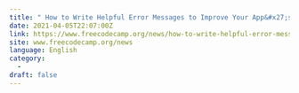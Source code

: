 ```yaml
---
title: " How to Write Helpful Error Messages to Improve Your App&#x27;s User Experience "
date: 2021-04-05T22:07:00Z
link: https://www.freecodecamp.org/news/how-to-write-helpful-error-messages-to-improve-your-apps-ux/?utm_medium=RSS&utm_source=news.12bit.vn
site: www.freecodecamp.org/news
language: English
category:
  -   
draft: false
---
```


